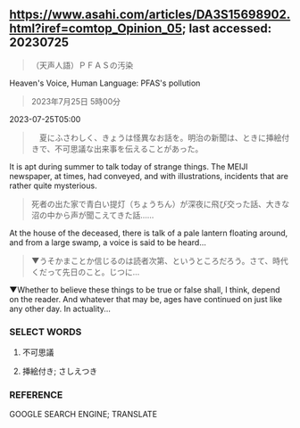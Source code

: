 ## https://www.asahi.com/articles/DA3S15698902.html?iref=comtop_Opinion_05; last accessed: 20230725

> （天声人語）ＰＦＡＳの汚染

Heaven's Voice, Human Language: PFAS's pollution

> 2023年7月25日 5時00分

2023-07-25T05:00

>　夏にふさわしく、きょうは怪異なお話を。明治の新聞は、ときに挿絵付きで、不可思議な出来事を伝えることがあった。

It is apt during summer to talk today of strange things. The MEIJI newspaper, at times, had conveyed, and with illustrations, incidents that are rather quite mysterious.

> 死者の出た家で青白い提灯（ちょうちん）が深夜に飛び交った話、大きな沼の中から声が聞こえてきた話……

At the house of the deceased, there is talk of a pale lantern floating around, and from a large swamp, a voice is said to be heard...

> ▼うそかまことか信じるのは読者次第、というところだろう。さて、時代くだって先日のこと。じつに…

▼Whether to believe these things to be true or false shall, I think, depend on the reader. And whatever that may be, ages have continued on just like any other day. In actuality...

### SELECT WORDS

1) 不可思議

2) 挿絵付き; さしえつき

### REFERENCE

GOOGLE SEARCH ENGINE; TRANSLATE
